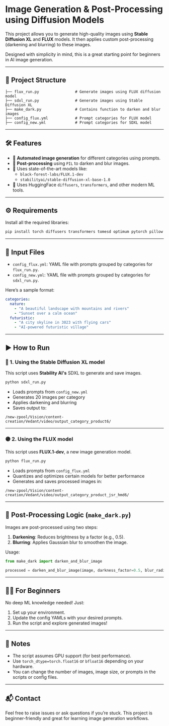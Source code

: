 
# Image Generation & Post-Processing using Diffusion Models

This project allows you to generate high-quality images using **Stable Diffusion XL** and **FLUX** models. It then applies custom post-processing (darkening and blurring) to these images.

Designed with simplicity in mind, this is a great starting point for beginners in AI image generation.

---

## 📁 Project Structure

```
├── flux_run.py                # Generate images using FLUX diffusion model
├── sdxl_run.py                # Generate images using Stable Diffusion XL
├── make_dark.py               # Contains function to darken and blur images
├── config_flux.yml            # Prompt categories for FLUX model
├── config_new.yml             # Prompt categories for SDXL model
```

---

## 🛠️ Features

- 🔁 **Automated image generation** for different categories using prompts.
- 🎨 **Post-processing** using `PIL` to darken and blur images.
- 🤖 Uses state-of-the-art models like:
  - `black-forest-labs/FLUX.1-dev`
  - `stabilityai/stable-diffusion-xl-base-1.0`
- 🧠 Uses HuggingFace `diffusers`, `transformers`, and other modern ML tools.

---

## ⚙️ Requirements

Install all the required libraries:

```bash
pip install torch diffusers transformers tomesd optimum pytorch pillow pyyaml
```

---

## 📂 Input Files

- `config_flux.yml`: YAML file with prompts grouped by categories for `flux_run.py`.
- `config_new.yml`: YAML file with prompts grouped by categories for `sdxl_run.py`.

Here’s a sample format:

```yaml
categories:
  nature:
    - "A beautiful landscape with mountains and rivers"
    - "Sunset over a calm ocean"
  futuristic:
    - "A city skyline in 3023 with flying cars"
    - "AI-powered futuristic village"
```

---

## ▶️ How to Run

### 🔵 1. Using the Stable Diffusion XL model

This script uses **Stability AI's** SDXL to generate and save images.

```bash
python sdxl_run.py
```

- Loads prompts from `config_new.yml`
- Generates 20 images per category
- Applies darkening and blurring
- Saves output to:

```
/new-zpool/Vision/content-creation/Vedant/video/output_category_product6/
```

---

### 🟣 2. Using the FLUX model

This script uses **FLUX.1-dev**, a new image generation model.

```bash
python flux_run.py
```

- Loads prompts from `config_flux.yml`
- Quantizes and optimizes certain models for better performance
- Generates and saves processed images in:

```
/new-zpool/Vision/content-creation/Vedant/video/output_category_product_jsr_hmd6/
```

---

## 🎨 Post-Processing Logic (`make_dark.py`)

Images are post-processed using two steps:

1. **Darkening**: Reduces brightness by a factor (e.g., 0.5).
2. **Blurring**: Applies Gaussian blur to smoothen the image.

Usage:

```python
from make_dark import darken_and_blur_image

processed = darken_and_blur_image(image, darkness_factor=0.5, blur_radius=5)
```

---

## 🧑‍💻 For Beginners

No deep ML knowledge needed! Just:

1. Set up your environment.
2. Update the config YAMLs with your desired prompts.
3. Run the script and explore generated images!

---

## 📌 Notes

- The script assumes GPU support (for best performance).
- Use `torch_dtype=torch.float16` or `bfloat16` depending on your hardware.
- You can change the number of images, image size, or prompts in the scripts or config files.

---

## 📬 Contact

Feel free to raise issues or ask questions if you’re stuck. This project is beginner-friendly and great for learning image generation workflows.
